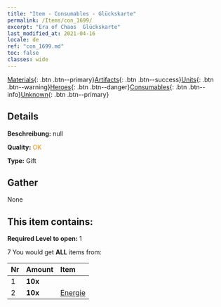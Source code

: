 ```yaml
---
title: "Item - Consumables - Glückskarte"
permalink: /Items/con_1699/
excerpt: "Era of Chaos  Glückskarte"
last_modified_at: 2021-04-16
locale: de
ref: "con_1699.md"
toc: false
classes: wide
---
```

 [Materials](/de/Items/){: .btn .btn--primary}[Artifacts](/de/Items/Artifacts/){: .btn .btn--success}[Units](/de/Items/Units/){: .btn .btn--warning}[Heroes](/de/Items/Heroes/){: .btn .btn--danger}[Consumables](/de/Items/Consumables/){: .btn .btn--info}[Unknown](/de/Items/Unknown/){: .btn .btn--primary}

## Details
 **Beschreibung:** null

 **Quality:** <span style="color: #FF8C00">OK</span>

 **Type:** Gift

## Gather

  None

## This item contains:

 **Required Level to open:** 1

 7 You would get **ALL** items  from:

  | Nr | Amount |     Item    |
  |:---|:-------|:------------|
  | 1 |  **10x** | <i class="fas fa-gem"/> |  | 
  | 2 |  **10x** | [Energie](/de/Items/con_900/) |  | 
